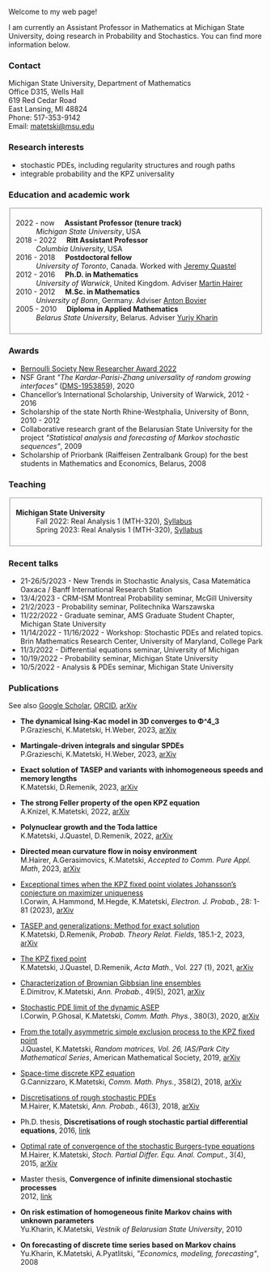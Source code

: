 Welcome to my web page! 

I am currently an Assistant Professor in Mathematics at Michigan State University, doing research in Probability and Stochastics. You can find more information below.

### Contact

Michigan State University, Department of Mathematics <br/>
Office D315, Wells Hall <br/>
619 Red Cedar Road <br/>
East Lansing, MI 48824 <br/>
Phone: 517-353-9142 <br/>
Email: <matetski@msu.edu>

### Research interests

- stochastic PDEs, including regularity structures and rough paths
- integrable probability and the KPZ universality

### Education and academic work

<!-- (download full <a href="/Matetski_CV.pdf">CV</a>) -->
<fieldset>
	<dl>
		<dt>2022 - now &nbsp;&nbsp;&nbsp; <strong>Assistant Professor (tenure track)</strong></dt>
			<dd> <em>Michigan State University</em>, USA </dd>
		<dt>2018 - 2022 &nbsp;&nbsp;&nbsp; <strong>Ritt Assistant Professor</strong></dt>
			<dd> <em>Columbia University</em>, USA </dd>
		<dt>2016 - 2018 &nbsp;&nbsp;&nbsp; <strong>Postdoctoral fellow</strong></dt>
			<dd><em>University of Toronto</em>, Canada. Worked with <a href="http://www.math.toronto.edu/quastel/">Jeremy Quastel</a></dd>
		<dt>2012 - 2016 &nbsp;&nbsp;&nbsp; <strong>Ph.D. in Mathematics</strong></dt>
			<dd><em>University of Warwick</em>, United Kingdom. Adviser <a href="http://www.hairer.org">Martin Hairer</a></dd>
		<dt>2010 - 2012 &nbsp;&nbsp;&nbsp; <strong>M.Sc. in Mathematics</strong></dt>
			<dd><em>University of Bonn</em>, Germany. Adviser <a href="https://wt.iam.uni-bonn.de/bovier/home/">Anton Bovier</a></dd>
		<dt>2005 - 2010 &nbsp;&nbsp;&nbsp; <strong>Diploma in Applied Mathematics</strong></dt>
			<dd><em>Belarus State University</em>, Belarus. Adviser <a href="http://apmi.bsu.by/en/staff/yuriy-kharin.html">Yuriy Kharin</a></dd>
	</dl>
</fieldset>

### Awards
- [Bernoulli Society New Researcher Award 2022](https://www.bernoullisociety.org/index.php/prizes/15-features/278-past-new-researcher)
- NSF Grant _"The Kardar-Parisi-Zhang universality of random growing interfaces"_ ([DMS-1953859](https://www.nsf.gov/awardsearch/showAward?AWD_ID=1953859&HistoricalAwards=false)), 2020
- Chancellor’s International Scholarship, University of Warwick, 2012 - 2016
- Scholarship of the state North Rhine-Westphalia, University of Bonn, 2010 - 2012
- Collaborative research grant of the Belarusian State University for the project _"Statistical analysis and forecasting
of Markov stochastic sequences"_, 2009
- Scholarship of Priorbank (Raiffeisen Zentralbank Group) for the best students in Mathematics and Economics, Belarus, 2008

### Teaching

<fieldset>
	<dl>
		<dt><strong>Michigan State University</strong></dt>
			<dd> Fall 2022: Real Analysis 1 (MTH-320), <a href="https://www.dropbox.com/s/a5dlnzd8siol3k2/mth320_syllabus_fs22.pdf?dl=0">Syllabus</a> </dd>
		<dd> Spring 2023: Real Analysis 1 (MTH-320), <a href="https://www.dropbox.com/s/1tqre18tjrloo8t/mth320_syllabus_ss23.pdf?dl=0">Syllabus</a> </dd>
	</dl>
</fieldset>

<!--#### Columbia University

TBA

#### University of Toronto

TBA

#### Univeristy of Warwick

TBA-->

### Recent talks

- 21-26/5/2023 - New Trends in Stochastic Analysis, Casa Matemática Oaxaca / Banff International Research Station
- 13/4/2023 - CRM-ISM Montreal Probability seminar, McGill University
- 21/2/2023 - Probability seminar, Politechnika Warszawska
- 11/22/2022 - Graduate seminar, AMS Graduate Student Chapter, Michigan State University
- 11/14/2022 - 11/16/2022 - Workshop: Stochastic PDEs and related topics. Brin Mathematics Research Center, University of Maryland, College Park
- 11/3/2022 - Differential equations seminar, University of Michigan
- 10/19/2022 - Probability seminar, Michigan State University
- 10/5/2022 - Analysis & PDEs seminar, Michigan State University

### Publications

See also [Google Scholar](https://scholar.google.com/citations?user=P5-kSI4AAAAJ&hl=en), [ORCID](https://orcid.org/0000-0002-7314-000X), [arXiv](https://arxiv.org/search/math?searchtype=author&query=Matetski%2C+K)

- __The dynamical Ising-Kac model in 3D converges to Φ^4_3__ <br />
P.Grazieschi, K.Matetski, H.Weber, 2023, [arXiv](https://arxiv.org/abs/2303.10242) <br />

- __Martingale-driven integrals and singular SPDEs__ <br />
P.Grazieschi, K.Matetski, H.Weber, 2023, [arXiv](https://arxiv.org/abs/2303.10245) <br />

- __Exact solution of TASEP and variants with inhomogeneous speeds and memory lengths__ <br />
K.Matetski, D.Remenik, 2023, [arXiv](https://arxiv.org/abs/2301.13739) <br />

- __The strong Feller property of the open KPZ equation__ <br />
A.Knizel, K.Matetski, 2022, [arXiv](https://arxiv.org/abs/2211.04466) <br />

- __Polynuclear growth and the Toda lattice__ <br />
K.Matetski, J.Quastel, D.Remenik, 2022, [arXiv](https://arxiv.org/abs/2209.02643) <br />

- __Directed mean curvature flow in noisy environment__ <br />
M.Hairer, A.Gerasimovics, K.Matetski, _Accepted to Comm. Pure Appl. Math_, 2023, [arXiv](https://arxiv.org/abs/2201.08807) <br />

- [Exceptional times when the KPZ fixed point violates Johansson’s conjecture on maximizer uniqueness](https://projecteuclid.org/journals/electronic-journal-of-probability/volume-28/issue-none/Exceptional-times-when-the-KPZ-fixed-point-violates-Johanssons-conjecture/10.1214/22-EJP898.full) <br />
I.Corwin, A.Hammond, M.Hegde, K.Matetski, _Electron. J. Probab._, 28: 1-81 (2023), [arXiv](https://arxiv.org/abs/2101.04205) <br />

- [TASEP and generalizations: Method for exact solution](https://link.springer.com/article/10.1007/s00440-022-01129-w) <br /> 
K.Matetski, D.Remenik, _Probab. Theory Relat. Fields_, 185.1-2, 2023, [arXiv](https://arxiv.org/abs/2107.07984) <br />

- [The KPZ fixed point](https://www.intlpress.com/site/pub/pages/journals/items/acta/content/vols/0227/0001/a003/index.php) <br />
K.Matetski, J.Quastel, D.Remenik, _Acta Math._, Vol. 227 (1), 2021, [arXiv](https://arxiv.org/abs/1701.00018) <br />

- [Characterization of Brownian Gibbsian line ensembles](https://projecteuclid.org/journals/annals-of-probability/volume-49/issue-5/Characterization-of-Brownian-Gibbsian-line-ensembles/10.1214/21-AOP1513.short) <br /> 
E.Dimitrov, K.Matetski, _Ann. Probab._, 49(5), 2021, [arXiv](https://arxiv.org/abs/2002.00684) <br />

- [Stochastic PDE limit of the dynamic ASEP](https://link.springer.com/article/10.1007%2Fs00220-020-03905-y) <br />
I.Corwin, P.Ghosal, K.Matetski, _Comm. Math. Phys._, 380(3), 2020, [arXiv](https://arxiv.org/abs/1906.04069) <br />

- [From the totally asymmetric simple exclusion process to the KPZ fixed point](https://bookstore-ams-org.ezproxy.cul.columbia.edu/pcms-26/) <br />
J.Quastel, K.Matetski, _Random matrices, Vol. 26, IAS/Park City Mathematical Series_, American Mathematical Society,
2019, [arXiv](https://arxiv.org/abs/1710.02635) <br />

- [Space-time discrete KPZ equation](https://link.springer.com/article/10.1007/s00220-018-3089-9) <br />
G.Cannizzaro, K.Matetski, _Comm. Math. Phys._, 358(2), 2018, [arXiv](https://arxiv.org/abs/1611.09719)<br />

- [Discretisations of rough stochastic PDEs](https://projecteuclid.org/journals/annals-of-probability/volume-46/issue-3/Discretisations-of-rough-stochastic-PDEs/10.1214/17-AOP1212.full) <br />
M.Hairer, K.Matetski, _Ann. Probab._, 46(3), 2018, [arXiv](https://arxiv.org/abs/1511.06937) <br />

- Ph.D. thesis, __Discretisations of rough stochastic partial differential equations__, 2016, [link](http://wrap.warwick.ac.uk/81460/)<br />

- [Optimal rate of convergence of the stochastic Burgers-type equations](https://link.springer.com/article/10.1007%2Fs40072-015-0067-5) <br />
M.Hairer, K.Matetski, _Stoch. Partial Differ. Equ. Anal. Comput._, 3(4), 2015, [arXiv](https://arxiv.org/abs/1504.05134) <br />

- Master thesis, __Convergence of infinite dimensional stochastic processes__ <br />
2012, [link](https://bonnus.ulb.uni-bonn.de/SummonRecord/FETCH-bonn_catalog_36708172) <br />

- __On risk estimation of homogeneous finite Markov chains with unknown parameters__ <br />
Yu.Kharin, K.Matetski, _Vestnik of Belarusian State University_, 2010 <br />

- __On forecasting of discrete time series based on Markov chains__ <br />
Yu.Kharin, K.Matetski, A.Pyatlitski, _"Economics, modeling, forecasting"_, 2008 <br />
